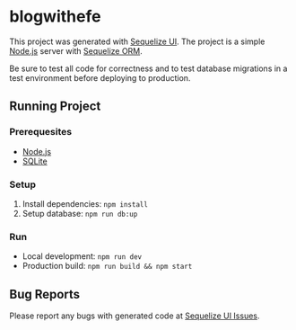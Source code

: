 # blogwithefe
This project was generated with [Sequelize UI](https://github.com/tomjschuster/sequelize-ui). The project is a simple [Node.js](https://nodejs.dev/) server with [Sequelize ORM](https://sequelize.org/).

Be sure to test all code for correctness and to test database migrations in a test environment before deploying to production.

## Running Project

### Prerequesites
- [Node.js](https://nodejs.dev/)
- [SQLite](https://www.sqlite.org/index.html)

### Setup
1. Install dependencies: `npm install`
2. Setup database: `npm run db:up`

### Run
- Local development: `npm run dev`
- Production build: `npm run build && npm start`

## Bug Reports
Please report any bugs with generated code at [Sequelize UI Issues](https://github.com/tomjschuster/sequelize-ui/issues).
